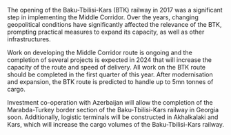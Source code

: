 
The opening of the Baku-Tbilisi-Kars (BTK) railway in 2017 was a significant step in implementing the Middle Corridor. Over the years, changing geopolitical conditions have significantly affected the relevance of the BTK, prompting practical measures to expand its capacity, as well as other infrastructures.

Work on developing the Middle Corridor route is ongoing and the completion of several projects is expected in 2024 that will increase the capacity of the route and speed of delivery. All work on the BTK route should be completed in the first quarter of this year. After modernisation and expansion, the BTK route is predicted to handle up to 5mn tonnes of cargo.

Investment co-operation with Azerbaijan will allow the completion of the Marabda-Turkey border section of the Baku-Tbilisi-Kars railway in Georgia soon. Additionally, logistic terminals will be constructed in Akhalkalaki and Kars, which will increase the cargo volumes of the Baku-Tbilisi-Kars railway.